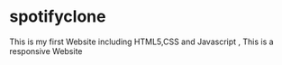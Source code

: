 # spotifyclone
This is my first Website including HTML5,CSS and Javascript , This is a responsive Website
